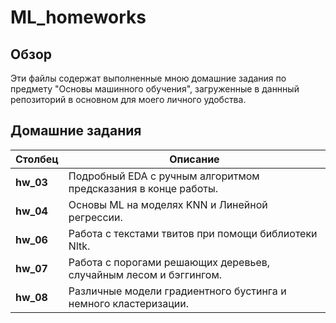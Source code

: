 # ML_homeworks

## Обзор
Эти файлы содержат выполненные мною домашние задания по предмету "Основы машинного обучения", загруженные в даннный репозиторий в основном для моего личного удобства.

## Домашние задания
| Столбец           | Описание |
|-------------------|----------|
| **hw_03**     | Подробный EDA с ручным алгоритмом предсказания в конце работы. |
| **hw_04**    | Основы ML на моделях KNN и Линейной регрессии. |
| **hw_06**       | Работа с текстами твитов при помощи библиотеки Nltk. |
| **hw_07**   | Работа с порогами решающих деревьев, случайным лесом и бэггингом. |
| **hw_08**     | Различные модели градиентного бустинга и немного кластеризации. |

